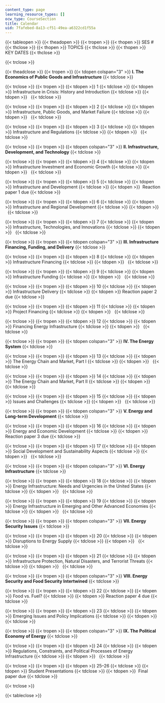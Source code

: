 ```yaml
---
content_type: page
learning_resource_types: []
ocw_type: CourseSection
title: Calendar
uid: 7fafebed-8a13-cf51-49ea-a6322cd1f55a
---
```


{{< tableopen >}}
{{< theadopen >}}
{{< tropen >}}
{{< thopen >}}
SES #
{{< thclose >}}
{{< thopen >}}
TOPICS
{{< thclose >}}
{{< thopen >}}
KEY DATES
{{< thclose >}}

{{< trclose >}}

{{< theadclose >}}
{{< tropen >}}
{{< tdopen colspan="3" >}}
**I. The Economics of Public Goods and Infrastructure**
{{< tdclose >}}

{{< trclose >}}
{{< tropen >}}
{{< tdopen >}}
1
{{< tdclose >}}
{{< tdopen >}}
Infrastructure in Crisis: History and Introduction
{{< tdclose >}}
{{< tdopen >}}
 
{{< tdclose >}}

{{< trclose >}}
{{< tropen >}}
{{< tdopen >}}
2
{{< tdclose >}}
{{< tdopen >}}
Infrastructure, Public Goods, and Market Failure
{{< tdclose >}}
{{< tdopen >}}
 
{{< tdclose >}}

{{< trclose >}}
{{< tropen >}}
{{< tdopen >}}
3
{{< tdclose >}}
{{< tdopen >}}
Infrastructure and Regulations
{{< tdclose >}}
{{< tdopen >}}
 
{{< tdclose >}}

{{< trclose >}}
{{< tropen >}}
{{< tdopen colspan="3" >}}
**II. Infrastructure, Development, and Technology**
{{< tdclose >}}

{{< trclose >}}
{{< tropen >}}
{{< tdopen >}}
4
{{< tdclose >}}
{{< tdopen >}}
Infrastructure Investment and Economic Growth
{{< tdclose >}}
{{< tdopen >}}
 
{{< tdclose >}}

{{< trclose >}}
{{< tropen >}}
{{< tdopen >}}
5
{{< tdclose >}}
{{< tdopen >}}
Infrastructure and Development
{{< tdclose >}}
{{< tdopen >}}
 Reaction paper 1 due
{{< tdclose >}}

{{< trclose >}}
{{< tropen >}}
{{< tdopen >}}
6
{{< tdclose >}}
{{< tdopen >}}
Infrastructure and Regional Development
{{< tdclose >}}
{{< tdopen >}}
 
{{< tdclose >}}

{{< trclose >}}
{{< tropen >}}
{{< tdopen >}}
7
{{< tdclose >}}
{{< tdopen >}}
Infrastructure, Technologies, and Innovations
{{< tdclose >}}
{{< tdopen >}}
 
{{< tdclose >}}

{{< trclose >}}
{{< tropen >}}
{{< tdopen colspan="3" >}}
**III. Infrastructure Financing, Funding, and Delivery**
{{< tdclose >}}

{{< trclose >}}
{{< tropen >}}
{{< tdopen >}}
8
{{< tdclose >}}
{{< tdopen >}}
Infrastructure Financing
{{< tdclose >}}
{{< tdopen >}}
 
{{< tdclose >}}

{{< trclose >}}
{{< tropen >}}
{{< tdopen >}}
9
{{< tdclose >}}
{{< tdopen >}}
Infrastructure Funding
{{< tdclose >}}
{{< tdopen >}}
 
{{< tdclose >}}

{{< trclose >}}
{{< tropen >}}
{{< tdopen >}}
10
{{< tdclose >}}
{{< tdopen >}}
Infrastructure Delivery
{{< tdclose >}}
{{< tdopen >}}
Reaction paper 2 due
{{< tdclose >}}

{{< trclose >}}
{{< tropen >}}
{{< tdopen >}}
11
{{< tdclose >}}
{{< tdopen >}}
Project Financing
{{< tdclose >}}
{{< tdopen >}}
 
{{< tdclose >}}

{{< trclose >}}
{{< tropen >}}
{{< tdopen >}}
12
{{< tdclose >}}
{{< tdopen >}}
Financing Energy Infrastructure
{{< tdclose >}}
{{< tdopen >}}
 
{{< tdclose >}}

{{< trclose >}}
{{< tropen >}}
{{< tdopen colspan="3" >}}
**IV. The Energy System**
{{< tdclose >}}

{{< trclose >}}
{{< tropen >}}
{{< tdopen >}}
13
{{< tdclose >}}
{{< tdopen >}}
The Energy Chain and Market, Part I
{{< tdclose >}}
{{< tdopen >}}
 
{{< tdclose >}}

{{< trclose >}}
{{< tropen >}}
{{< tdopen >}}
14
{{< tdclose >}}
{{< tdopen >}}
The Energy Chain and Market, Part II
{{< tdclose >}}
{{< tdopen >}}
 
{{< tdclose >}}

{{< trclose >}}
{{< tropen >}}
{{< tdopen >}}
15
{{< tdclose >}}
{{< tdopen >}}
Issues and Challenges
{{< tdclose >}}
{{< tdopen >}}
 
{{< tdclose >}}

{{< trclose >}}
{{< tropen >}}
{{< tdopen colspan="3" >}}
**V. Energy and Long-term Development**
{{< tdclose >}}

{{< trclose >}}
{{< tropen >}}
{{< tdopen >}}
16
{{< tdclose >}}
{{< tdopen >}}
Energy and Economic Development
{{< tdclose >}}
{{< tdopen >}}
Reaction paper 3 due
{{< tdclose >}}

{{< trclose >}}
{{< tropen >}}
{{< tdopen >}}
17
{{< tdclose >}}
{{< tdopen >}}
Social Development and Sustainability Aspects
{{< tdclose >}}
{{< tdopen >}}
 
{{< tdclose >}}

{{< trclose >}}
{{< tropen >}}
{{< tdopen colspan="3" >}}
**VI. Energy Infrastructure**
{{< tdclose >}}

{{< trclose >}}
{{< tropen >}}
{{< tdopen >}}
18
{{< tdclose >}}
{{< tdopen >}}
Energy Infrastructure: Needs and Urgencies in the United States
{{< tdclose >}}
{{< tdopen >}}
 
{{< tdclose >}}

{{< trclose >}}
{{< tropen >}}
{{< tdopen >}}
19
{{< tdclose >}}
{{< tdopen >}}
Energy Infrastructure in Emerging and Other Advanced Economies
{{< tdclose >}}
{{< tdopen >}}
 
{{< tdclose >}}

{{< trclose >}}
{{< tropen >}}
{{< tdopen colspan="3" >}}
**VII. Energy Security Issues**
{{< tdclose >}}

{{< trclose >}}
{{< tropen >}}
{{< tdopen >}}
20
{{< tdclose >}}
{{< tdopen >}}
Disruptions to Energy Supply
{{< tdclose >}}
{{< tdopen >}}
 
{{< tdclose >}}

{{< trclose >}}
{{< tropen >}}
{{< tdopen >}}
21
{{< tdclose >}}
{{< tdopen >}}
Infrastructure Protection, Natural Disasters, and Terrorist Threats
{{< tdclose >}}
{{< tdopen >}}
 
{{< tdclose >}}

{{< trclose >}}
{{< tropen >}}
{{< tdopen colspan="3" >}}
**VIII. Energy Security and Food Security Intertwined**
{{< tdclose >}}

{{< trclose >}}
{{< tropen >}}
{{< tdopen >}}
22
{{< tdclose >}}
{{< tdopen >}}
Food vs. Fuel?
{{< tdclose >}}
{{< tdopen >}}
Reaction paper 4 due
{{< tdclose >}}

{{< trclose >}}
{{< tropen >}}
{{< tdopen >}}
23
{{< tdclose >}}
{{< tdopen >}}
Emerging Issues and Policy Implications
{{< tdclose >}}
{{< tdopen >}}
 
{{< tdclose >}}

{{< trclose >}}
{{< tropen >}}
{{< tdopen colspan="3" >}}
**IX. The Political Economy of Energy**
{{< tdclose >}}

{{< trclose >}}
{{< tropen >}}
{{< tdopen >}}
24
{{< tdclose >}}
{{< tdopen >}}
Regulations, Constraints, and Political Processes of Energy Infrastructure
{{< tdclose >}}
{{< tdopen >}}
 
{{< tdclose >}}

{{< trclose >}}
{{< tropen >}}
{{< tdopen >}}
25–26
{{< tdclose >}}
{{< tdopen >}}
Student Presentations
{{< tdclose >}}
{{< tdopen >}}
 Final paper due
{{< tdclose >}}

{{< trclose >}}

{{< tableclose >}}